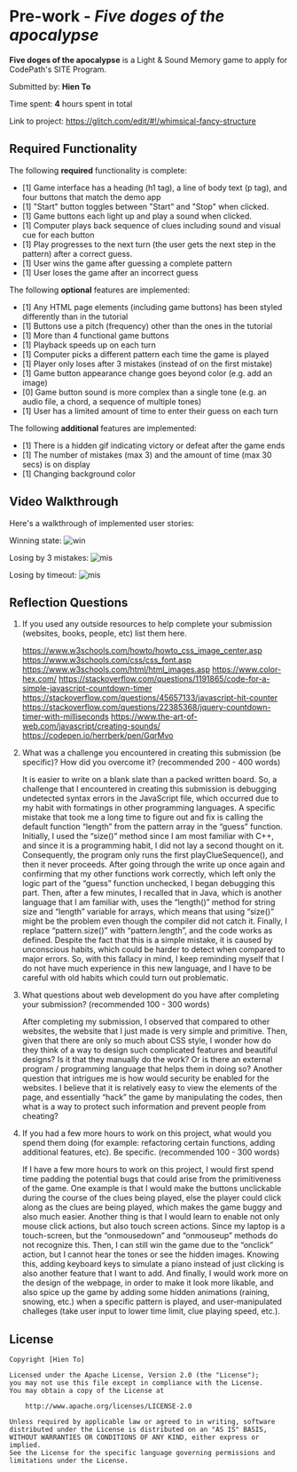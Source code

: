 # Pre-work - _Five doges of the apocalypse_

**Five doges of the apocalypse** is a Light & Sound Memory game to apply for CodePath's SITE Program.

Submitted by: **Hien To**

Time spent: **4** hours spent in total

Link to project: https://glitch.com/edit/#!/whimsical-fancy-structure

## Required Functionality

The following **required** functionality is complete:

- [1] Game interface has a heading (h1 tag), a line of body text (p tag), and four buttons that match the demo app
- [1] "Start" button toggles between "Start" and "Stop" when clicked.
- [1] Game buttons each light up and play a sound when clicked.
- [1] Computer plays back sequence of clues including sound and visual cue for each button
- [1] Play progresses to the next turn (the user gets the next step in the pattern) after a correct guess.
- [1] User wins the game after guessing a complete pattern
- [1] User loses the game after an incorrect guess

The following **optional** features are implemented:

- [1] Any HTML page elements (including game buttons) has been styled differently than in the tutorial
- [1] Buttons use a pitch (frequency) other than the ones in the tutorial
- [1] More than 4 functional game buttons
- [1] Playback speeds up on each turn
- [1] Computer picks a different pattern each time the game is played
- [1] Player only loses after 3 mistakes (instead of on the first mistake)
- [1] Game button appearance change goes beyond color (e.g. add an image)
- [0] Game button sound is more complex than a single tone (e.g. an audio file, a chord, a sequence of multiple tones)
- [1] User has a limited amount of time to enter their guess on each turn

The following **additional** features are implemented:

- [1] There is a hidden gif indicating victory or defeat after the game ends
- [1] The number of mistakes (max 3) and the amount of time (max 30 secs) is on display
- [1] Changing background color

## Video Walkthrough

Here's a walkthrough of implemented user stories:

Winning state:
![win](win.gif)

Losing by 3 mistakes:
![mis](mistake.gif)

Losing by timeout:
![mis](timeout.gif)

## Reflection Questions

1. If you used any outside resources to help complete your submission (websites, books, people, etc) list them here.

   https://www.w3schools.com/howto/howto_css_image_center.asp
   https://www.w3schools.com/css/css_font.asp
   https://www.w3schools.com/html/html_images.asp
   https://www.color-hex.com/
   https://stackoverflow.com/questions/1191865/code-for-a-simple-javascript-countdown-timer
   https://stackoverflow.com/questions/45657133/javascript-hit-counter
   https://stackoverflow.com/questions/22385368/jquery-countdown-timer-with-milliseconds
   https://www.the-art-of-web.com/javascript/creating-sounds/
   https://codepen.io/herrberk/pen/GqrMvo
   

2. What was a challenge you encountered in creating this submission (be specific)? How did you overcome it? (recommended 200 - 400 words)
   
   It is easier to write on a blank slate than a packed written board. So, a challenge that I encountered in creating this submission is debugging 
   undetected syntax errors in the JavaScript file, which occurred due to my habit with formatings in other programming languages. A specific mistake 
   that took me a long time to figure out and fix is calling the default function “length” from the pattern array in the “guess” function. Initially, 
   I used the “size()” method since I am most familiar with C++, and since it is a programming habit, I did not lay a second thought on it. Consequently, 
   the program only runs the first playClueSequence(), and then it never proceeds. After going through the write up once again and confirming that my 
   other functions work correctly, which left only the logic part of the “guess” function unchecked, I began debugging this part. Then, after a few minutes, 
   I recalled that in Java, which is another language that I am familiar with, uses the “length()” method for string size and “length” variable for arrays, 
   which means that using “size()” might be the problem even though the compiler did not catch it. Finally, I replace “pattern.size()” with “pattern.length”, 
   and the code works as defined. Despite the fact that this is a simple mistake, it is caused by unconscious habits, which could be harder to detect when 
   compared to major errors. So, with this fallacy in mind, I keep reminding myself that I do not have much experience in this new language, and I have to 
   be careful with old habits which could turn out problematic.

3) What questions about web development do you have after completing your submission? (recommended 100 - 300 words)

   After completing my submission, I observed that compared to other websites, the website that I just made is very simple and primitive. Then, given that 
   there are only so much about CSS style, I wonder how do they think of a way to design such complicated features and beautiful designs? Is it that they 
   manually do the work? Or is there an external program / programming language that helps them in doing so? Another question that intrigues me is how would 
   security be enabled for the websites. I believe that it is relatively easy to view the elements of the page, and essentially “hack” the game by manipulating 
   the codes, then what is a way to protect such information and prevent people from cheating? 

4. If you had a few more hours to work on this project, what would you spend them doing (for example: refactoring certain functions, adding additional features, etc). Be specific. (recommended 100 - 300 words)

   If I have a few more hours to work on this project, I would first spend time padding the potential bugs that could arise from the primitiveness of the game. 
   One example is that I would make the buttons unclickable during the course of the clues being played, else the player could click along as the clues are being 
   played, which makes the game buggy and also much easier. Another thing is that I would learn to enable not only mouse click actions, but also touch screen actions. 
   Since my laptop is a touch-screen, but the “onmousedown” and “onmouseup” methods do not recognize this. Then, I can still win the game due to the “onclick” action, 
   but I cannot hear the tones or see the hidden images. Knowing this, adding keyboard keys to simulate a piano instead of just clicking is also another feature that 
   I want to add. And finally, I would work more on the design of the webpage, in order to make it look more likable, and also spice up the game by adding some hidden 
   animations (raining, snowing, etc.) when a specific pattern is played, and user-manipulated challeges (take user input to lower time limit, clue playing speed, etc.). 

## License

    Copyright [Hien To]

    Licensed under the Apache License, Version 2.0 (the "License");
    you may not use this file except in compliance with the License.
    You may obtain a copy of the License at

        http://www.apache.org/licenses/LICENSE-2.0

    Unless required by applicable law or agreed to in writing, software
    distributed under the License is distributed on an "AS IS" BASIS,
    WITHOUT WARRANTIES OR CONDITIONS OF ANY KIND, either express or implied.
    See the License for the specific language governing permissions and
    limitations under the License.
